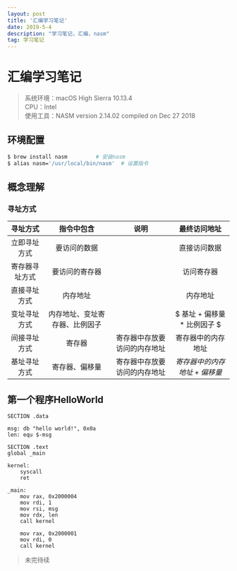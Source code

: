 ```yaml
---
layout: post
title: '汇编学习笔记'
date: 2019-5-4 
description: "学习笔记，汇编，nasm"
tag: 学习笔记
--- 
```


# 汇编学习笔记

> 系统环境：macOS High Sierra 10.13.4  
> CPU：Intel  
> 使用工具：NASM version 2.14.02 compiled on Dec 27 2018  

## 环境配置

```bash
$ brew install nasm			# 安装nasm
$ alias nasm='/usr/local/bin/nasm'	# 设置指令
```

## 概念理解

### 寻址方式

寻址方式     |     指令中包含       |    说明    | 最终访问地址
:----------:|:------------------:|:---------:|:---------:
立即寻址方式  | 要访问的数据         |           | 直接访问数据
寄存器寻址方式| 要访问的寄存器        |           | 访问寄存器
直接寻址方式 |  内存地址            |           | 内存地址
变址寻址方式 |内存地址、变址寄存器、比例因子|       |$ 基址 + 偏移量 * 比例因子 $
间接寻址方式 |  寄存器             |寄存器中存放要访问的内存地址|寄存器中的内存地址
基址寻址方式 | 寄存器、偏移量 |寄存器中存放要访问的内存地址|$寄存器中的内存地址+偏移量$

## 第一个程序HelloWorld

```x86asm
SECTION .data

msg: db "hello world!", 0x0a
len: equ $-msg

SECTION .text
global _main

kernel:
	syscall
	ret

_main:
	mov rax, 0x2000004
	mov rdi, 1
	mov rsi, msg
	mov rdx, len
	call kernel

	mov rax, 0x2000001
	mov rdi, 0
	call kernel
```

> 未完待续
